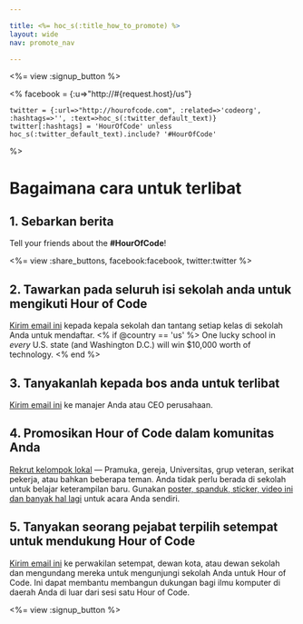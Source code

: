```yaml
---

title: <%= hoc_s(:title_how_to_promote) %>
layout: wide
nav: promote_nav

---
```


<%= view :signup_button %>

<%
    facebook = {:u=>"http://#{request.host}/us"}

    twitter = {:url=>"http://hourofcode.com", :related=>'codeorg', :hashtags=>'', :text=>hoc_s(:twitter_default_text)}
    twitter[:hashtags] = 'HourOfCode' unless hoc_s(:twitter_default_text).include? '#HourOfCode'
%>

# Bagaimana cara untuk terlibat

## 1. Sebarkan berita

Tell your friends about the **#HourOfCode**!

<%= view :share_buttons, facebook:facebook, twitter:twitter %>

## 2. Tawarkan pada seluruh isi sekolah anda untuk mengikuti Hour of Code

[Kirim email ini](<%= resolve_url('/promote/resources#sample-emails') %>) kepada kepala sekolah dan tantang setiap kelas di sekolah Anda untuk mendaftar. <% if @country == 'us' %> One lucky school in *every* U.S. state (and Washington D.C.) will win $10,000 worth of technology. <% end %>

## 3. Tanyakanlah kepada bos anda untuk terlibat

[Kirim email ini](<%= resolve_url('/promote/resources#sample-emails') %>) ke manajer Anda atau CEO perusahaan.

## 4. Promosikan Hour of Code dalam komunitas Anda

[Rekrut kelompok lokal](<%= resolve_url('/promote/resources#sample-emails') %>) — Pramuka, gereja, Universitas, grup veteran, serikat pekerja, atau bahkan beberapa teman. Anda tidak perlu berada di sekolah untuk belajar keterampilan baru. Gunakan [poster, spanduk, sticker, video ini dan banyak hal lagi](<%= resolve_url('/promote/resources') %>) untuk acara Anda sendiri.

## 5. Tanyakan seorang pejabat terpilih setempat untuk mendukung Hour of Code

[Kirim email ini](<%= resolve_url('/promote/resources#sample-emails') %>) ke perwakilan setempat, dewan kota, atau dewan sekolah dan mengundang mereka untuk mengunjungi sekolah Anda untuk Hour of Code. Ini dapat membantu membangun dukungan bagi ilmu komputer di daerah Anda di luar dari sesi satu Hour of Code.

<%= view :signup_button %>